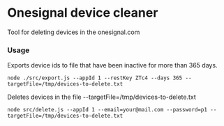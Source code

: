# Onesignal device cleaner
Tool for deleting devices in the onesignal.com

### Usage
Exports device ids to file that have been inactive for more than 365 days.

```
node ./src/export.js --appId 1 --restKey ZTc4 --days 365 --targetFile=/tmp/devices-to-delete.txt
```

Deletes devices in the file --targetFile=/tmp/devices-to-delete.txt

```
node src/delete.js --appId 1 --email=your@mail.com --password=p1 --targetFile=/tmp/devices-to-delete.txt
```
